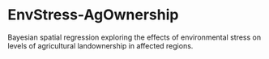 # EnvStress-AgOwnership
Bayesian spatial regression exploring the effects of environmental stress on levels of agricultural landownership in affected regions.
